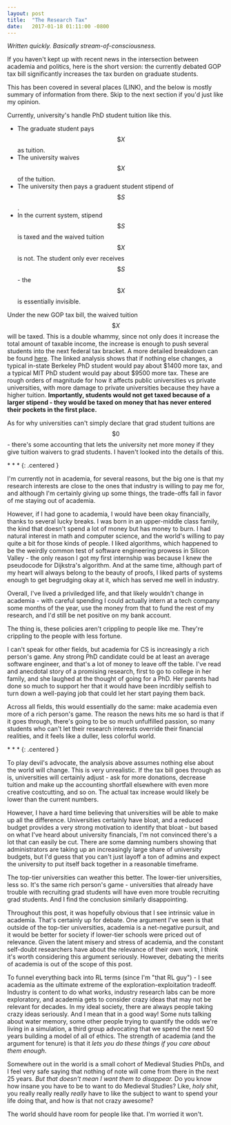 ```yaml
---
layout: post
title:  "The Research Tax"
date:   2017-01-18 01:11:00 -0800
---
```


*Written quickly. Basically stream-of-consciousness.*

If you haven't kept up with recent news in the intersection between academia and
politics, here is the short version: the currently debated GOP tax bill
significantly increases the tax burden on graduate students.

This has been covered in several places (LINK), and the below is mostly summary
of information from there. Skip to the next section if you'd just like my
opinion.

Currently, university's handle PhD student tuition like this.

* The graduate student pays $$\$X$$ as tuition.
* The university waives $$\$X$$ of the tuition.
* The university then pays a graduent student stipend of $$\$S$$.
* In the current system, stipend $$\$S$$ is taxed and the waived tuition $$\$X$$
is not. The student only ever receives $$\$S$$ - the $$\$X$$ is essentially
invisible.

Under the new GOP tax bill, the waived tuition $$\$X$$ will be taxed. This is
a double whammy, since not only does it increase the total amount of taxable
income, the increase is enough to push several students into the next federal
tax bracket. A more detailed breakdown can be found [here](https://drive.google.com/file/d/1e3oIk8AO9F_UL98z5cieKha1V5e9azzB/view).
The linked analysis shows that if nothing else changes,
a typical in-state Berkeley PhD student would pay about $1400 more
tax, and a typical MIT PhD student would pay about $9500 more tax. These are
rough orders of magnitude for how it affects public universities vs private
universities, with more damage to private universities because they have
a higher tuition. **Importantly, students would not get taxed because of
a larger stipend - they would be taxed on money that has never entered their
pockets in the first place.**

As for why universities can't simply declare that grad student tuitions
are $$\$0$$ - there's some accounting that lets the university net more
money if they give tuition waivers to grad students. I haven't looked into the
details of this.


\* \* \*
{: .centered }

I'm currently not in academia, for several reasons, but the big one is that
my research interests are close to the ones that industry is willing to pay
me for, and although I'm certainly giving up some things, the trade-offs
fall in favor of me staying out of academia.

However, if I had gone to academia, I would have been okay financially,
thanks to several lucky breaks. I was born in an upper-middle class
family, the kind that doesn't spend a lot of money but has money to burn.
I had natural interest in math and computer science, and the world's willing
to pay quite a bit for those kinds of people. I liked algorithms, which
happened to be the weirdly common test of software engineering prowess in
Silicon Valley - the only reason I got my first internship was because I knew
the pseudocode for Dijkstra's algorithm.
And at the same time, although part of my heart will always
belong to the beauty of proofs, I liked parts of systems enough to get
begrudging okay at it, which has served me well in industry.

Overall, I've lived a priviledged life, and that likely wouldn't
change in academia - with careful spending I could actually intern at
a tech company some months of the year, use the money from that to fund the
rest of my research, and I'd still be net positive on my bank account.

The thing is, these policies aren't crippling to people like me. They're
crippling to the people with less fortune.

I can't speak for other fields, but academia for CS is increasingly a rich
person's game. Any strong PhD candidate could be at least an average software
engineer, and that's a lot of money to leave off the table. I've read and
anecdotal story of a promising research, first to go to college in her family,
and she laughed at the thought of going for a PhD. Her parents had done
so much to support her that it would have been incrdibly selfish to turn
down a well-paying job that could let her start paying them back.

Across all fields, this would essentially do the same: make academia even
more of a rich person's game. The reason the news hits me so hard is
that if it goes through, there's going to be so much unfulfilled passion,
so many students who can't let their research interests override their
financial realities, and it feels like a duller, less colorful world.

\* \* \*
{: .centered }

To play devil's advocate, the analysis above assumes
nothing else about the world will change. This is very unrealistic.
If the tax bill goes through as is, universities will certainly
adjust - ask for more donations, decrease tuition and make up the accounting
shortfall elsewhere with even more creative costcutting, and so on. The
actual tax increase would likely be lower than the current numbers.

However, I have a hard time believing that universities will be able to
make up all the difference. Universities certainly have bloat, and a reduced
budget provides a very strong motivation to identify that bloat - but based
on what I've heard about university financials, I'm not convinced there's
a lot that can easily be cut. There are some damning numbers showing
that administrators are taking up an increasingly large share of
university budgets, but I'd guess that you can't just layoff a ton of
admins and expect the university to put itself back together in a reasonable
timeframe.

The top-tier universities can weather this better. The lower-tier
universities, less so. It's the same rich person's game - universities that
already have trouble with recruiting grad students will have even more
trouble recruiting grad students. And I find the conclusion similarly
disappointing.

Throughout this post, it was hopefully obvious that I see intrinsic
value in academia. That's certainly up for debate. One argument I've seen is
that outside of the top-tier universities, academia is a net-negative
pursuit, and it would be better for society if lower-tier schools were
priced out of relevance. Given the latent misery and stress
of academia, and the constant self-doubt researchers have about the relevance
of their own work, I think it's worth considering this argument seriously.
However, debating the merits of academia is out of the scope of this post.

To funnel everything back into RL terms (since I'm "that RL guy") - I see
academia as the ultimate extreme of the exploration-exploitation tradeoff.
Industry is content to do what works, industry research labs can be more
exploratory, and academia gets to consider crazy ideas that may not be
relevant for decades. In my ideal society, there are always people taking
crazy ideas seriously. And I mean that in a good way! Some nuts talking about
water memory, some other people trying to quantify the odds we're living
in a simulation, a third group advocating that we spend the next 50 years
building a model of all of ethics. The strength of academia (and the argument
for tenure) is that it *lets you do these things if you care about them
enough*.

Somewhere out in the world is a small cohort of Medieval Studies PhDs, and
I feel very safe saying that nothing of note will come from there in the
next 25 years. *But that doesn't mean I want them to disappear.* Do you
know how insane you have to be to want to do Medieval Studies? Like,
*holy shit*, you really really really *really* have to like the subject
to want to spend your life doing that, and how is that not crazy awesome?

The world should have room for people like that. I'm worried it won't.

